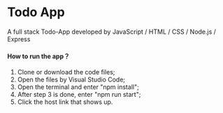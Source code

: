 # Todo App
A full stack Todo-App developed by JavaScript / HTML / CSS / Node.js / Express

#### How to run the app？
1. Clone or download the code files;
2. Open the files by Visual Studio Code;
3. Open the terminal and enter "npm install";
4. After step 3 is done, enter "npm run start";
5. Click the host link that shows up.
